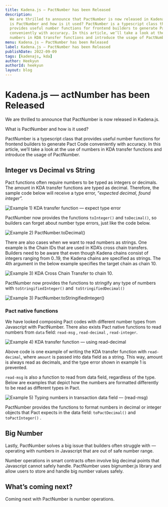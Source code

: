 ```yaml
---
title: Kadena.js — PactNumber has been Released
description:
  We are thrilled to announce that PactNumber is now released in Kadena.js. What
  is PactNumber and how is it used? PactNumber is a typescript class that
  provides useful number functions for frontend builders to generate Pact Code
  conveniently with accuracy. In this article, we’ll take a look at the use of
  numbers in KDA transfer functions and introduce the usage of PactNumber.
menu: Kadena.js — PactNumber has been Released
label: Kadena.js — PactNumber has been Released
publishDate: 2022-09-09
tags: [kadenajs, kda]
author: Heekyun
authorId: heekyun
layout: blog
---
```


# Kadena.js — actNumber has been Released

We are thrilled to announce that PactNumber is now released in Kadena.js.

What is PactNumber and how is it used?

PactNumber is a typescript class that provides useful number functions for
frontend builders to generate Pact Code conveniently with accuracy. In this
article, we’ll take a look at the use of numbers in KDA transfer functions and
introduce the usage of PactNumber.

## Integer vs Decimal vs String

Pact functions often require numbers to be typed as integers or decimals. The
amount in KDA transfer functions are typed as decimal. Therefore, the sample
code below will receive a type error, “_expected decimal, found integer”._

![Example 1) KDA transfer function — expect type error](/assets/blog/0_qs22V2P_u_iaBpko.png)

PactNumber now provides the functions `toInteger()` and `toDecimal()`, so
builders can forget about number type errors, just like the code below.

![Example 2) PactNumber.toDecimal()](/assets/blog/1_DkkvLGWCCH3Fm1iwopfX6w.webp)

There are also cases when we want to read numbers as strings. One example is the
Chain IDs that are used in KDA’s cross chain transfers. Builders need to be
aware that even though Kadena chains consist of integers ranging from 0..19, the
Kadena chains are specified as strings. The 4th argument in the below example
specifies the target chain as chain 10.

![Example 3) KDA Cross Chain Transfer to chain 10.](/assets/blog/1_-AE07uZ5ThBF44WdpuU39Q.webp)

PactNumber now provides the functions to stringify any type of numbers with
`toStringifiedInteger()` and` toStringifiedDecimal()`

![Example 3) PactNumber.toStringifiedInteger()](/assets/blog/1_AGstOaBTKIbod9l-Jp9jgg.webp)

### Pact native functions

We have looked composing Pact codes with different number types from Javascript
with PactNumber. There also exists Pact native functions to read numbers from
`data` field: `read-msg` , `read-decimal` , `read-integer`.

![Example 4) KDA transfer function — using read-decimal](/assets/blog/0_Q73fcLyJ23dnn1Vi.png)

Above code is one example of writing the KDA transfer function with
`read-decimal`, where `amount` is passed into data field as a string. This way,
amount is always read as decimals, and the type error shown in example 1 is
prevented.

`read-msg` is also a function to read from data field, regardless of the type.
Below are examples that depict how the numbers are formatted differently to be
read as different types in Pact.

![Example 5) Typing numbers in transaction data field — (read-msg)](/assets/blog/1_XhMjw9Mq1iYhZa8mgINXRw.webp)

PactNumber provides the functions to format numbers in decimal or integer
objects that Pact expects in the data field: `toPactDecimal()` and
`toPactInteger()` .

## Big Number

Lastly, PactNumber solves a big issue that builders often struggle with
—operating with numbers in Javascript that are out of safe number range.

Number operations in smart contracts often involve big decimal points that
Javascript cannot safely handle. PactNumber uses bignumber.js library and allow
users to store and handle big number values safely.

## What’s coming next?

Coming next with PactNumber is number operations.
